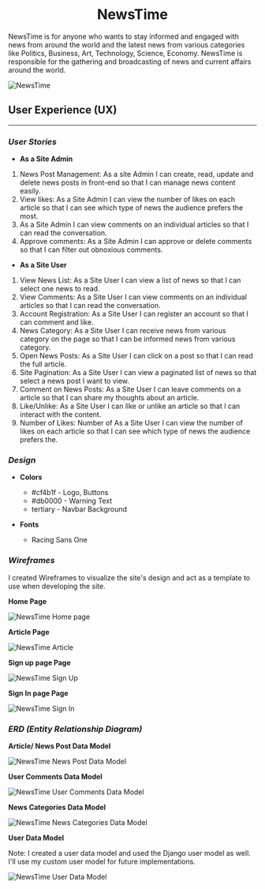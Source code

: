
<h1 align="center">NewsTime</h1> 

NewsTime is for anyone who wants to stay informed and engaged with news from around the world and the latest news from various categories like Politics, Business, Art, Technology, Science, Economy.
NewsTime is responsible for the gathering and broadcasting of news and current affairs around the world.

![NewsTime](AmIResponsive)


## __User Experience (UX)__
___

### _User Stories_


* **As a Site Admin**


1. News Post Management: As a site Admin I can create, read, update and delete news posts in front-end so that I can manage news content easily.
2. View likes: As a Site Admin I can view the number of likes on each article so that I can see which type of news the audience prefers the most.
3. As a Site Admin I can view comments on an individual articles so that I can read the conversation.
4. Approve comments: As a Site Admin I can approve or delete comments so that I can filter out obnoxious comments.



* **As a Site User**


1. View News List: As a Site User I can view a list of news so that I can select one news to read.
2. View Comments: As a Site User I can view comments on an individual articles so that I can read the conversation.
3. Account Registration: As a Site User I can register an account so that I can comment and like.
4. News Category: As a Site User I can receive news from various category on the page so that I can be informed news from various category.
5. Open News Posts: As a Site User I can click on a post so that I can read the full article.
6. Site Pagination: As a Site User I can view a paginated list of news so that select a news post I want to view.
7. Comment on News Posts: As a Site User I can leave comments on a article so that I can share my thoughts about an article.
8. Like/Unlike: As a Site User I can like or unlike an article so that I can interact with the content.
8. Number of Likes: Number of As a Site User I can view the number of likes on each article so that I can see which type of news the audience prefers the.



### _Design_

* **Colors** 

    * #cf4b1f - Logo, Buttons
    * #db0000 - Warning Text
    * tertiary - Navbar Background


* **Fonts**

    * Racing Sans One 



### _Wireframes_

I created Wireframes to visualize the site's design and act as a template to use when developing the site.

**Home Page**

![NewsTime Home page](./readme/Images/home.jpg)


**Article Page**

![NewsTime Article](./readme/Images/article.jpg)


**Sign up page Page**

![NewsTime Sign Up](./readme/Images/signup.jpg)



**Sign In page Page**

![NewsTime Sign In](./readme/Images/signin.jpg)



### _ERD (Entity Relationship Diagram)_

**Article/ News Post Data Model**

![NewsTime News Post Data Model](./readme/Images/newspost.jpg)

**User Comments Data Model**

![NewsTime User Comments Data Model](./readme/Images/comments.jpg)

**News Categories Data Model**

![NewsTime News Categories Data Model](./readme/Images/category.jpg)

**User Data Model**

Note: I created a user data model and used the Django user model as well. I'll use my custom user model for future implementations.

![NewsTime User Data Model](./readme/Images/user.jpg)


